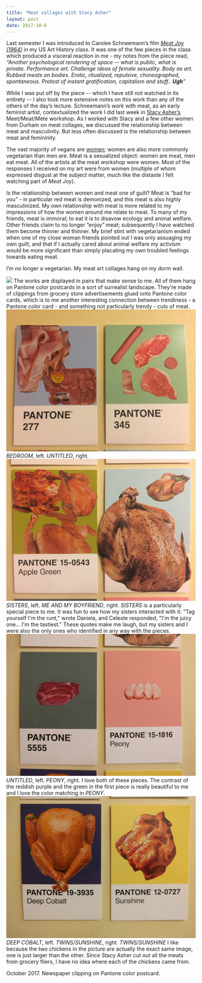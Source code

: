 ```yaml
---
title: "Meat collages with Stacy Asher"
layout: post
date: 2017-10-6
---
```


Last semester I was introduced to Carolee Schneemann’s film <i><a href="http://caroleeschneemann.com/meatjoy.html">Meat Joy (1964)</a></i> in my US Art History class. It was one of the few pieces in the class which produced a visceral reaction in me - my notes from the piece read, <i>“Another psychological rendering of space -- what is public, what is private. Performance art. Challenge ideas of female sexuality. Body as art. Rubbed meats on bodies. Erotic, ritualized, repulsive, choreographed, spontaneous. Protest of instant gratification, capitalism and stuff.. <b>Ugh</b>”</i>

While I was put off by the piece -- which I have still not watched in its entirety -- I also took more extensive notes on this work than any of the others of the day’s lecture. Schneemann’s work with meat, as an early feminist artist, contextualized the work I did last week in <a href="http://stacyasher.com">Stacy Asher’s</a> Meet/Meat/Mete workshop. As I worked with Stacy and a few other women from Durham on meat collages, we discussed the relationship between meat and masculinity. But less often discussed is the relationship between meat and femininity.

The vast majority of vegans are <a href="http://recipes.howstuffworks.com/why-79-percent-u-s-vegans-are-women.htm">women</a>; women are also more commonly vegetarian than men are. Meat is a sexualized object: women are meat, men eat meat. All of the artists at the meat workshop were women. Most of the responses I received on my art were from women (multiple of whom expressed disgust at the subject matter, much like the distaste I felt watching part of <i>Meat Joy</i>). 

Is the relationship between women and meat one of guilt? Meat is “bad for you” - in particular red meat is demonized, and this meat is also highly masculinized. My own relationship with meat is more related to my impressions of how the women around me relate to meat. To many of my friends, meat is immoral; to eat it is to disavow ecology and animal welfare. Other friends claim to no longer “enjoy” meat; subsequently I have watched them become thinner and thinner. My brief stint with vegetarianism ended when one of my close woman friends pointed out I was only assuaging my own guilt, and that if I actually cared about animal welfare my activism would be more significant than simply placating my own troubled feelings towards eating meat. 

I’m no longer a vegetarian. My meat art collages hang on my dorm wall.

<img class="post-inline-image" src="/files/meat/meat_collage_full.jpg"/>
The works are displayed in pairs that make sense to me. All of them hang on Pantone color postcards in a sort of surrealist landscape. They're made of clippings from grocery store advertisements glued onto Pantone color cards, which is to me another interesting connection between trendiness - a Pantone color card - and something not particularly trendy - cuts of meat.

<img class="post-inline-image" src="/files/meat/meat_collage_1.JPG"/>
<i>BEDROOM</i>, left. <i>UNTITLED</i>, right.

<img class="post-inline-image" src="/files/meat/meat_collage_2.JPG"/>
<i>SISTERS</i>, left. <i>ME AND MY BOYFRIEND</i>, right.
<i>SISTERS</i> is a particularly special piece to me. It was fun to see how my sisters interacted with it: "Tag yourself I'm the runt," wrote Daniela, and Celeste responded, "I'm the juicy one... I'm the tastiest." These quotes make me laugh, but my sisters and I were also the only ones who identified in any way with the pieces.

<img class="post-inline-image" src="/files/meat/meat_collage_3.jpg"/>
<i>UNTITLED</i>, left. <i>PEONY</i>, right.
I love both of these pieces. The contrast of the reddish purple and the green in the first piece is really beautiful to me and I love the color matching in <i>PEONY</i>.

<img class="post-inline-image" src="/files/meat/meat_collage_4.jpg"/>
<i>DEEP COBALT</i>, left. <i>TWINS/SUNSHINE</i>, right.
<i>TWINS/SUNSHINE</i> I like because the two chickens in the picture are actually the exact same image, one is just larger than the other. Since Stacy Asher cut out all the meats from grocery fliers, I have no idea where each of the chickens came from.

October 2017. Newspaper clipping on Pantone color postcard.
